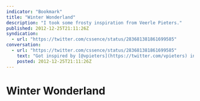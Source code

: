 ```yaml
---
indicator: "Bookmark"
title: "Winter Wonderland"
description: "I took some frosty inspiration from Veerle Pieters."
published: 2012-12-25T21:11:26Z
syndication:
  - url: "https://twitter.com/cssence/status/283681381861699585"
conversation:
  - url: "https://twitter.com/cssence/status/283681381861699585"
    text: "Got inspired by [@vpieters](https://twitter.com/vpieters) ingenious tutorial. Thinking of creating pure CSS snowflakes.<br>[veerle.duoh.com/design/article/create_a_snowflake_in_illustrator](https://veerle.duoh.com/design/article/create_a_snowflake_in_illustrator)"
    posted: 2012-12-25T21:11:26Z
---
```


# Winter Wonderland
